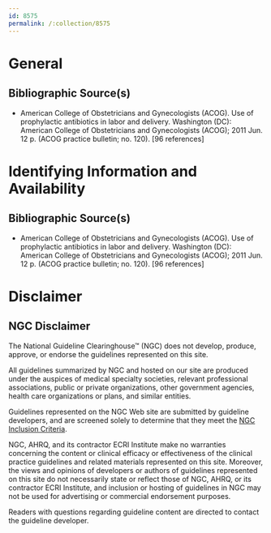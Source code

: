```yaml
---
id: 8575
permalink: /:collection/8575
---
```


# General

## Bibliographic Source(s)

- American College of Obstetricians and Gynecologists (ACOG). Use of prophylactic antibiotics in labor and delivery. Washington (DC): American College of Obstetricians and Gynecologists (ACOG); 2011 Jun. 12 p. (ACOG practice bulletin; no. 120). [96 references]

# Identifying Information and Availability

## Bibliographic Source(s)

- American College of Obstetricians and Gynecologists (ACOG). Use of prophylactic antibiotics in labor and delivery. Washington (DC): American College of Obstetricians and Gynecologists (ACOG); 2011 Jun. 12 p. (ACOG practice bulletin; no. 120). [96 references]

# Disclaimer

## NGC Disclaimer

The National Guideline Clearinghouse™ (NGC) does not develop, produce, approve, or endorse the guidelines represented on this site.

All guidelines summarized by NGC and hosted on our site are produced under the auspices of medical specialty societies, relevant professional associations, public or private organizations, other government agencies, health care organizations or plans, and similar entities.

Guidelines represented on the NGC Web site are submitted by guideline developers, and are screened solely to determine that they meet the [NGC Inclusion Criteria](/help-and-about/summaries/inclusion-criteria).

NGC, AHRQ, and its contractor ECRI Institute make no warranties concerning the content or clinical efficacy or effectiveness of the clinical practice guidelines and related materials represented on this site. Moreover, the views and opinions of developers or authors of guidelines represented on this site do not necessarily state or reflect those of NGC, AHRQ, or its contractor ECRI Institute, and inclusion or hosting of guidelines in NGC may not be used for advertising or commercial endorsement purposes.

Readers with questions regarding guideline content are directed to contact the guideline developer.

